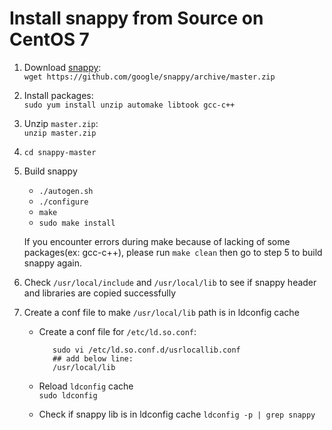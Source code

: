 # Install snappy from Source on CentOS 7

1. Download [snappy](https://github.com/google/snappy):  
   `wget https://github.com/google/snappy/archive/master.zip`

2. Install packages:  
   `sudo yum install unzip automake libtook gcc-c++`

3. Unzip `master.zip`:  
   `unzip master.zip`

4. `cd snappy-master`

5. Build snappy
   * `./autogen.sh`
   * `./configure`
   * `make`
   * `sudo make install`

   If you encounter errors during make because of lacking of some packages(ex: gcc-c++), please run `make clean` then go to step 5 to build snappy again.

6. Check `/usr/local/include` and `/usr/local/lib` to see if snappy header and libraries are copied successfully
7. Create a conf file to make `/usr/local/lib` path is in ldconfig cache

   * Create a conf file for `/etc/ld.so.conf`:
   
            sudo vi /etc/ld.so.conf.d/usrlocallib.conf
            ## add below line:
            /usr/local/lib

   * Reload `ldconfig` cache  
     `sudo ldconfig`

   * Check if snappy lib is in ldconfig cache
     `ldconfig -p | grep snappy`
